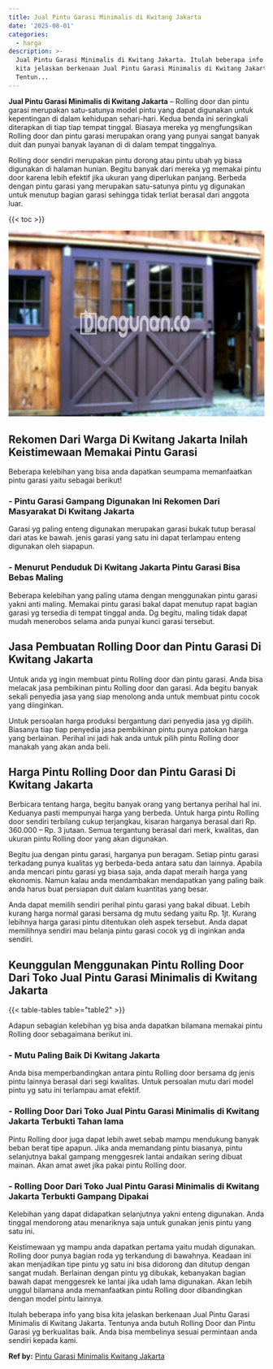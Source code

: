 ```yaml
---
title: Jual Pintu Garasi Minimalis di Kwitang Jakarta
date: '2025-08-01'
categories:
  - harga
description: >-
  Jual Pintu Garasi Minimalis di Kwitang Jakarta. Itulah beberapa info yang bisa
  kita jelaskan berkenaan Jual Pintu Garasi Minimalis di Kwitang Jakarta.
  Tentun...
---
```


**Jual Pintu Garasi Minimalis di Kwitang Jakarta** – Rolling door dan pintu garasi merupakan satu-satunya model pintu yang dapat digunakan untuk kepentingan di dalam kehidupan sehari-hari. Kedua benda ini seringkali diterapkan di tiap tiap tempat tinggal. Biasaya mereka yg mengfungsikan Rolling door dan pintu garasi merupakan orang yang punyai sangat banyak duit dan punyai banyak layanan di di dalam tempat tinggalnya.

Rolling door sendiri merupakan pintu dorong atau pintu ubah yg biasa digunakan di halaman hunian. Begitu banyak dari mereka yg memakai pintu door karena lebih efektif jika ukuran yang diperlukan panjang. Berbeda dengan pintu garasi yang merupakan satu-satunya pintu yg digunakan untuk menutup bagian garasi sehingga tidak terliat berasal dari anggota luar.

{{< toc >}}

![Jual Pintu Garasi Minimalis di Kwitang Jakarta](/images/pintu-garasi-03.png)

## Rekomen Dari Warga Di Kwitang Jakarta Inilah Keistimewaan Memakai Pintu Garasi

Beberapa kelebihan yang bisa anda dapatkan seumpama memanfaatkan pintu garasi yaitu sebagai berikut!

### \- Pintu Garasi Gampang Digunakan Ini Rekomen Dari Masyarakat Di Kwitang Jakarta

Garasi yg paling enteng digunakan merupakan garasi bukak tutup berasal dari atas ke bawah. jenis garasi yang satu ini dapat terlampau enteng digunakan oleh siapapun.

### \- Menurut Penduduk Di Kwitang Jakarta Pintu Garasi Bisa Bebas Maling

Beberapa kelebihan yang paling utama dengan menggunakan pintu garasi yakni anti maling. Memakai pintu garasi bakal dapat menutup rapat bagian garasi yg tersedia di tempat tinggal anda. Dg begitu, maling tidak dapat mudah menerobos selama anda punyai kunci garasi tersebut.

## Jasa Pembuatan Rolling Door dan Pintu Garasi Di Kwitang Jakarta

Untuk anda yg ingin membuat pintu Rolling door dan pintu garasi. Anda bisa melacak jasa pembikinan pintu Rolling door dan garasi. Ada begitu banyak sekali penyedia jasa yang siap menolong anda untuk membuat pintu cocok yang diinginkan.

Untuk persoalan harga produksi bergantung dari penyedia jasa yg dipilih. Biasanya tiap tiap penyedia jasa pembikinan pintu punya patokan harga yang berlainan. Perihal ini jadi hak anda untuk pilih pintu Rolling door manakah yang akan anda beli.

## Harga Pintu Rolling Door dan Pintu Garasi Di Kwitang Jakarta

Berbicara tentang harga, begitu banyak orang yang bertanya perihal hal ini. Keduanya pasti mempunyai harga yang berbeda. Untuk harga pintu Rolling door sendiri terbilang cukup terjangkau, kisaran harganya berasal dari Rp. 360.000 – Rp. 3 jutaan. Semua tergantung berasal dari merk, kwalitas, dan ukuran pintu Rolling door yang akan digunakan.

Begitu jua dengan pintu garasi, harganya pun beragam. Setiap pintu garasi terkadang punya kualitas yg berbeda-beda antara satu dan lainnya. Apabila anda mencari pintu garasi yg biasa saja, anda dapat meraih harga yang ekonomis. Namun kalau anda mendambakan mendapatkan yang paling baik anda harus buat persiapan duit dalam kuantitas yang besar.

Anda dapat memilih sendiri perihal pintu garasi yang bakal dibuat. Lebih kurang harga normal garasi bersama dg mutu sedang yaitu Rp. 1jt. Kurang lebihnya harga garasi pintu ditentukan oleh aspek tersebut. Anda dapat memilihnya sendiri mau belanja pintu garasi cocok yg di inginkan anda sendiri.

## Keunggulan Menggunakan Pintu Rolling Door Dari Toko Jual Pintu Garasi Minimalis di Kwitang Jakarta

{{< table-tables table="table2" >}}

Adapun sebagian kelebihan yg bisa anda dapatkan bilamana memakai pintu Rolling door sebagaimana berikut ini.

### \- Mutu Paling Baik Di Kwitang Jakarta

Anda bisa memperbandingkan antara pintu Rolling door bersama dg jenis pintu lainnya berasal dari segi kwalitas. Untuk persoalan mutu dari model pintu yg satu ini terlampau amat efektif.

### \- Rolling Door Dari Toko Jual Pintu Garasi Minimalis di Kwitang Jakarta Terbukti Tahan lama

Pintu Rolling door juga dapat lebih awet sebab mampu mendukung banyak beban berat tipe apapun. Jika anda memandang pintu biasanya, pintu selanjutnya bakal gampang menggesrek lantai andaikan sering dibuat mainan. Akan amat awet jika pakai pintu Rolling door.

### \- Rolling Door Dari Toko Jual Pintu Garasi Minimalis di Kwitang Jakarta Terbukti Gampang Dipakai

Kelebihan yang dapat didapatkan selanjutnya yakni enteng digunakan. Anda tinggal mendorong atau menariknya saja untuk gunakan jenis pintu yang satu ini.

Keistimewaan yg mampu anda dapatkan pertama yaitu mudah digunakan. Rolling door punya bagian roda yg terkandung di bawahnya. Keadaan ini akan menjadikan tipe pintu yg satu ini bisa didorong dan ditutup dengan sangat mudah. Berlainan dengan pintu yg dibukak, kebanyakan bagian bawah dapat menggesrek ke lantai jika udah lama digunakan. Akan lebih unggul bilamana anda memanfaatkan pintu Rolling door dibandingkan dengan model pintu lainnya.

Itulah beberapa info yang bisa kita jelaskan berkenaan Jual Pintu Garasi Minimalis di Kwitang Jakarta. Tentunya anda butuh Rolling Door dan Pintu Garasi yg berkualitas baik. Anda bisa membelinya sesuai permintaan anda sendiri kepada kami.

**Ref by:** [Pintu Garasi Minimalis Kwitang Jakarta](https://id.wikipedia.org/wiki/Pintu)
